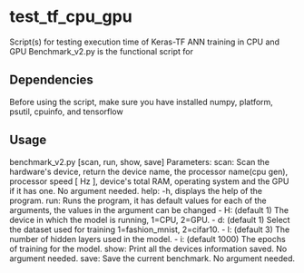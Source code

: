 # test_tf_cpu_gpu
Script(s) for testing execution time of Keras-TF ANN training in CPU and GPU
Benchmark_v2.py is the functional script for 

## Dependencies
Before using the script, make sure you have installed numpy, platform, psutil, cpuinfo, and tensorflow

## Usage

benchmark_v2.py [scan, run, show, save]
    Parameters: scan: Scan the hardware's device, return the device name, the processor name(cpu gen), processor speed [ Hz ], device's total RAM, operating system and the GPU if it has one. No argument needed.
                help: -h, displays the help of the program.
                run: Runs the program, it has default values for each of the arguments, the values in the argument can be changed
                     - H: (default 1) The device in which the model is running, 1=CPU, 2=GPU.
                     - d: (default 1) Select the dataset used for training 1=fashion_mnist, 2=cifar10.
                     - l: (default 3) The number of hidden layers used in the model.
                     - i: (default 1000) The epochs of training for the model.
                show: Print all the devices information saved. No argument needed.
                save: Save the current benchmark. No argument needed.